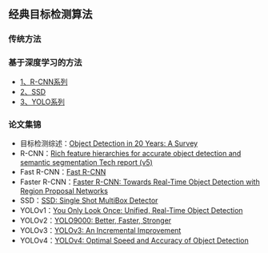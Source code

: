 ## 经典目标检测算法

### 传统方法

### 基于深度学习的方法
- [1、R-CNN系列](/二、机器学习基础/深度学习/4、目标检测网络/1、R-CNN系列)
- [2、SSD](/二、机器学习基础/深度学习/4、目标检测网络/2、SSD)
- [3、YOLO系列](/二、机器学习基础/深度学习/4、目标检测网络/3、YOLO系列)

### 论文集锦
- 目标检测综述：[Object Detection in 20 Years: A Survey](https://arxiv.org/pdf/1905.05055.pdf)
- R-CNN：[Rich feature hierarchies for accurate object detection and semantic segmentation Tech report (v5)](https://arxiv.org/pdf/1311.2524.pdf)
- Fast R-CNN：[Fast R-CNN](https://arxiv.org/pdf/1504.08083.pdf)
- Faster R-CNN：[Faster R-CNN: Towards Real-Time Object Detection with Region Proposal Networks](https://arxiv.org/pdf/1506.01497.pdf)
- SSD：[SSD: Single Shot MultiBox Detector](https://arxiv.org/pdf/1512.02325.pdf)
- YOLOv1：[You Only Look Once: Unified, Real-Time Object Detection](https://arxiv.org/pdf/1506.02640.pdf)
- YOLOv2：[YOLO9000: Better, Faster, Stronger](https://arxiv.org/pdf/1612.08242.pdf)
- YOLOv3：[YOLOv3: An Incremental Improvement](https://pjreddie.com/media/files/papers/YOLOv3.pdf)
- YOLOv4：[YOLOv4: Optimal Speed and Accuracy of Object Detection](https://arxiv.org/pdf/2004.10934.pdf)


